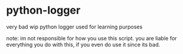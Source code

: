 # python-logger
very bad wip python logger used for learning purposes

note: im not responsible for how you use this script. you are liable for everything you do with this, if you even do use it since its bad.
